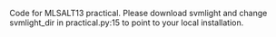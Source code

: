 Code for MLSALT13 practical. Please download svmlight and change svmlight_dir in practical.py:15 to point to your local installation.